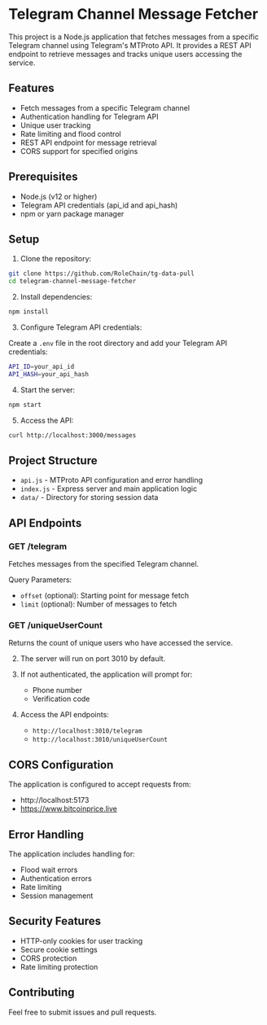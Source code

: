 # Telegram Channel Message Fetcher

This project is a Node.js application that fetches messages from a specific Telegram channel using Telegram's MTProto API. It provides a REST API endpoint to retrieve messages and tracks unique users accessing the service.

## Features

- Fetch messages from a specific Telegram channel
- Authentication handling for Telegram API
- Unique user tracking
- Rate limiting and flood control
- REST API endpoint for message retrieval
- CORS support for specified origins

## Prerequisites

- Node.js (v12 or higher)
- Telegram API credentials (api_id and api_hash)
- npm or yarn package manager

## Setup

1. Clone the repository:

```bash
git clone https://github.com/RoleChain/tg-data-pull
cd telegram-channel-message-fetcher
```

2. Install dependencies:

```bash
npm install
```

3. Configure Telegram API credentials:

Create a `.env` file in the root directory and add your Telegram API credentials:

```bash
API_ID=your_api_id
API_HASH=your_api_hash
```

4. Start the server:

```bash
npm start
```

5. Access the API:

```bash
curl http://localhost:3000/messages
```

## Project Structure

- `api.js` - MTProto API configuration and error handling
- `index.js` - Express server and main application logic
- `data/` - Directory for storing session data

## API Endpoints

### GET /telegram
Fetches messages from the specified Telegram channel.

Query Parameters:
- `offset` (optional): Starting point for message fetch
- `limit` (optional): Number of messages to fetch

### GET /uniqueUserCount
Returns the count of unique users who have accessed the service.



2. The server will run on port 3010 by default.

3. If not authenticated, the application will prompt for:
   - Phone number
   - Verification code

4. Access the API endpoints:
   - `http://localhost:3010/telegram`
   - `http://localhost:3010/uniqueUserCount`

## CORS Configuration

The application is configured to accept requests from:
- http://localhost:5173
- https://www.bitcoinprice.live

## Error Handling

The application includes handling for:
- Flood wait errors
- Authentication errors
- Rate limiting
- Session management

## Security Features

- HTTP-only cookies for user tracking
- Secure cookie settings
- CORS protection
- Rate limiting protection

## Contributing

Feel free to submit issues and pull requests.

